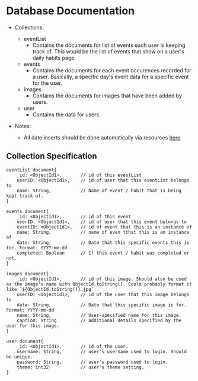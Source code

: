 # Database Documentation
- Collections: 
  - eventList
    - Contains the documents for list of events each user is keeping track of. This would be the list of events that show on a user's daily habits page.
  - events
    - Contains the documents for each event occurences recorded for a user. Basically, a specific day's event data for a specific event for the user.
  - images
    - Contains the documents for images that have been added by users.
  - user
    - Contains the data for users.

- Notes:
  - All date inserts should be done automatically via resources [here](https://docs.mongodb.com/manual/reference/method/Date/)
## Collection Specification
```
eventList document{
    _id: <ObjectId1>,       // id of this eventList
    userID: <ObjectId1>,    // id of user that this eventList belongs to
    name: String,           // Name of event / habit that is being kept track of.
}

events document{
    _id: <ObjectId1>,       // id of this event
    userID: <ObjectId1>,    // id of user that this event belongs to
    eventID: <ObjectId1>,   // id of event that this is an instance of
    name: String,           // name of even tthat this is an instance of
    date: String,           // Date that this specific events this is for. Format: YYYY-mm-dd
    completed: Boolean      // If this event / habit was completed or not.
}

images document{
    _id: <ObjectId1>,       // id of this image. Should also be used as the image's name with ObjectId.toString(). Could probably format it like `${ObjectId.toString()}.jpg`
    userID: <ObjectId1>,    // id of the user that this image belongs to
    date: String,           // Date that this specific image is for. Format: YYYY-mm-dd
    name: String,           // User-specified name for this image.
    caption: String         // Additional details specified by the user for this image.
}

user document{
    _id: <ObjectId1>,       // id of the user.
    username: String,       // user's username used to login. Should be unique.
    password: String,       // user's password used to login.
    theme: int32            // user's theme setting.
}
```
